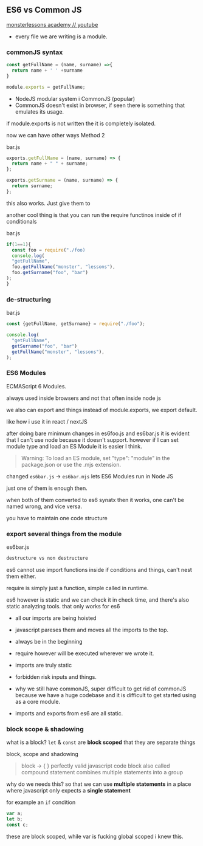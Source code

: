## ES6 vs Common JS
[monsterlessons academy // youtube](https://www.youtube.com/watch?v=mK54Cn4ceac)

- every file we are writing is a module.


### commonJS syntax
```js
const getFullName = (name, surname) =>{
  return name + ' ' +surname
}

module.exports = getFullName;
```

- NodeJS modular system i CommonJS (popular)
- CommonJS doesn't exist in browser, if seen there is something that emulates its usage.

if module.exports is not written the it is completely isolated.

now we can have other ways
Method 2

bar.js
```js
exports.getFullName = (name, surname) => {
  return name + " " + surname;
};

exports.getSurname = (name, surname) => {
  return surname;
};

```

this also works. Just give them to 

another cool thing is that you can run the require functinos inside of if conditionals

bar.js
```js
if(1==1){
  const foo = require("./foo)
  console.log(
  "getFullName",
  foo.getFullName("monster", "lessons"),
  foo.getSurname("foo", "bar")
);
}
```

### de-structuring
bar.js
```js
const {getFullName, getSurname} = require("./foo");

console.log(
  "getFullName",
  getSurname("foo", "bar")
  getFullName("monster", "lessons"),
);
```

### ES6 Modules
ECMAScript 6 Modules.

always used inside browsers and not that often inside node js

we also can export and things
instead of module.exports,
we export default.

like how i use it in react / nextJS


after doing bare minimum changes in es6foo.js and es6bar.js it is evident that I can't use node because it doesn't support. however if I can set module type and load an ES Module it is easier I think.

> Warning: To load an ES module, set "type": "module" in the package.json or use the .mjs extension.

changed `es6bar.js` -> `es6bar.mjs` lets ES6 Modules run in Node JS


just one of them is enough then.

when both of them converted to es6 synatx then it works, one can't be named wrong, and vice versa.

you have to maintain one code structure

### export several things from the module
es6bar.js
```js
destructure vs non destructure
```

es6 cannot use import functions inside if conditions and things, can't nest them either.

require is simply just a function, simple called in runtime.

es6 however is static and we can check it in check time, and there's also static analyzing tools. that only works for es6

- all our imports are being hoisted
- javascript pareses them and moves all the imports to the top.
- always be in the beginning
- require however will be executed wherever we wrote it.
- imports are truly static
- forbidden risk inputs and things.

- why we still have commonJS, super difficult to get rid of commonJS because we have a huge codebase and it is difficult to get started using as a core module.
- imports and exports from es6 are all static.

### block scope & shadowing

what is a block?
`let` & `const` are **block scoped**
that they are separate things

block, scope and shadowing

> block -> { } perfectly valid javascript code
> block also called compound statement
> combines multiple statements into a group 

why do we needs this? so that we can use **multiple statements** in a place where javascript only expects a **single statement**

for example an `if` condition

```js
var a;
let b;
const c;
```
these are block scoped, while var is fucking global scoped
i knew this.

